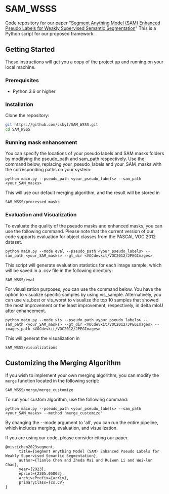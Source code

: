 # SAM_WSSS
Code repository for our paper "[Segment Anything Model (SAM) Enhanced Pseudo
Labels for Weakly Supervised Semantic Segmentation](https://arxiv.org/abs/2305.05803)"
This is a Python script for our proposed framework.

## Getting Started

These instructions will get you a copy of the project up and running on your local machine.

### Prerequisites

- Python 3.6 or higher

### Installation

Clone the repository:

```bash
git https://github.com/cskyl/SAM_WSSS.git
cd SAM_WSSS
```

### Running mask enhancement

You can specify the locations of your pseudo labels and SAM masks folders by modifying the pseudo_path and sam_path respectively. Use the command below, replacing your_pseudo_labels and your_SAM_masks with the corresponding paths on your system:

```
python main.py --pseudo_path <your_pseudo_labels> --sam_path <your_SAM_masks> 
```

This will use our default merging algorithm, and the result will be stored in 
```
SAM_WSSS/processed_masks
```

### Evaluation and Visualization

To evaluate the quality of the pseudo masks and enhanced masks, you can use the following command. Please note that the current version of our code supports evaluation for object classes from the PASCAL VOC 2012 dataset.
```
python main.py --mode eval --pseudo_path <your_pseudo_labels> --sam_path <your_SAM_masks> --gt_dir <VOCdevkit/VOC2012/JPEGImages>
```

This script will generate evaluation statistics for each image sample, which will be saved in a .csv file in the following directory:
```
SAM_WSSS/eval
```

For visualization purposes, you can use the command below. You have the option to visualize specific samples by using vis_sample. Alternatively, you can use vis_best or vis_worst to visualize the top 10 samples that showed the most improvement or the least improvement, respectively, in delta mIoU after enhancement.
```
python main.py --mode vis --pseudo_path <your_pseudo_labels> --sam_path <your_SAM_masks> --gt_dir <VOCdevkit/VOC2012/JPEGImages> --images_path <VOCdevkit/VOC2012/JPEGImages>
```
This will generat the visualization in
```
SAM_WSSS/visualizations
```

## Customizing the Merging Algorithm

If you wish to implement your own merging algorithm, you can modify the `merge` function located in the following script:
```
SAM_WSSS/merge/merge_customize
```
To run your custom algorithm, use the following command:
```
python main.py --pseudo_path <your_pseudo_labels> --sam_path <your_SAM_masks> --method 'merge_customize'
```

By changing the --mode argument to 'all', you can run the entire pipeline, which includes merging, evaluation, and visualization. 


If you are using our code, please consider citing our paper.

```
@misc{chen2023segment,
      title={Segment Anything Model (SAM) Enhanced Pseudo Labels for Weakly Supervised Semantic Segmentation}, 
      author={Tianle Chen and Zheda Mai and Ruiwen Li and Wei-lun Chao},
      year={2023},
      eprint={2305.05803},
      archivePrefix={arXiv},
      primaryClass={cs.CV}
}
```
